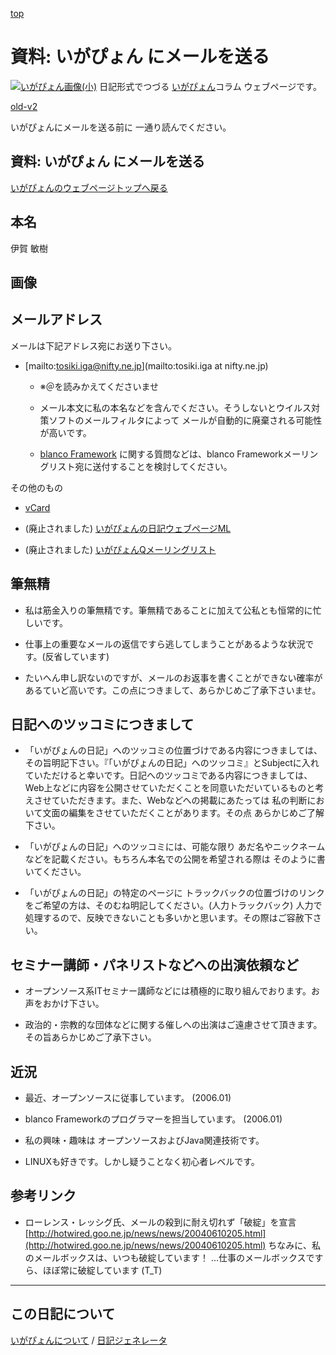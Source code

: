 [top](https://igapyon.github.io/diary/) 

資料: いがぴょん にメールを送る
=====================================================================================================
[![いがぴょん画像(小)](https://igapyon.github.io/diary/images/iga200306s.jpg "いがぴょん")](https://igapyon.github.io/diary/memo/memoigapyon.html) 日記形式でつづる [いがぴょん](https://igapyon.github.io/diary/memo/memoigapyon.html)コラム ウェブページです。

[old-v2](memoigamail-orig.html)

いがぴょんにメールを送る前に 一通り読んでください。

## 資料: いがぴょん にメールを送る

[いがぴょんのウェブページトップへ戻る](../../index.html)

## 本名

伊賀 敏樹

## 画像

## メールアドレス

メールは下記アドレス宛にお送り下さい。

* [mailto:tosiki.iga@nifty.ne.jp](mailto:tosiki.iga at nifty.ne.jp)
  
  * ※＠を読みかえてくださいませ
    
  * メール本文に私の本名などを含んでください。そうしないとウイルス対策ソフトのメールフィルタによって メールが自動的に廃棄される可能性が高いです。
    
  * [blanco Framework](http://www.igapyon.jp/blanco/blanco.ja.html) に関する質問などは、blanco Frameworkメーリングリスト宛に送付することを検討してください。
  

その他のもの

* [vCard](../../igapyon.vcf)

* (廃止されました) [いがぴょんの日記ウェブページML](memoigapyonml.html)
  
* (廃止されました) [いがぴょんQメーリングリスト](http://homepage2.nifty.com/igat/igapyon/q/igapyon-q.html)

  
## 筆無精

* 私は筋金入りの筆無精です。筆無精であることに加えて公私とも恒常的に忙しいです。
  
* 仕事上の重要なメールの返信ですら逃してしまうことがあるような状況です。(反省しています)
  
* たいへん申し訳ないのですが、メールのお返事を書くことができない確率が あるていど高いです。この点につきまして、あらかじめご了承下さいませ。

## 日記へのツッコミにつきまして

* 「いがぴょんの日記」へのツッコミの位置づけである内容につきましては、その旨明記下さい。『「いがぴょんの日記」へのツッコミ』とSubjectに入れていただけると幸いです。日記へのツッコミである内容につきましては、Web上などに内容を公開させていただくことを同意いただいているものと考えさせていただきます。また、Webなどへの掲載にあたっては
  私の判断において文面の編集をさせていただくことがあります。その点 あらかじめご了解下さい。
  
* 「いがぴょんの日記」へのツッコミには、可能な限り あだ名やニックネームなどを記載ください。もちろん本名での公開を希望される際は そのように書いてください。
  
* 「いがぴょんの日記」の特定のページに トラックバックの位置づけのリンクをご希望の方は、そのむね明記してください。(人力トラックバック) 人力で処理するので、反映できないことも多いかと思います。その際はご容赦下さい。

## セミナー講師・パネリストなどへの出演依頼など

* オープンソース系ITセミナー講師などには積極的に取り組んでおります。お声をおかけ下さい。
  
* 政治的・宗教的な団体などに関する催しへの出演はご遠慮させて頂きます。その旨あらかじめご了承下さい。

## 近況

* 最近、オープンソースに従事しています。 (2006.01)
  
* blanco Frameworkのプログラマーを担当しています。 (2006.01)
  
* 私の興味・趣味は オープンソースおよびJava関連技術です。
  
* LINUXも好きです。しかし疑うことなく初心者レベルです。

## 参考リンク

* ローレンス・レッシグ氏、メールの殺到に耐え切れず「破綻」を宣言
  [http://hotwired.goo.ne.jp/news/news/20040610205.html](http://hotwired.goo.ne.jp/news/news/20040610205.html)
  ちなみに、私のメールボックスは、いつも破綻しています！ …仕事のメールボックスですら、ほぼ常に破綻しています (T_T)

----------------------------------------------------------------------------------------------------

## この日記について
[いがぴょんについて](https://igapyon.github.io/diary/memo/memoigapyon.html) / [日記ジェネレータ](https://github.com/igapyon/igapyonv3)
